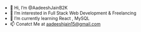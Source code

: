 - 👋 Hi, I’m @AadeeshJainB2K
- 👀 I’m interested in Full Stack Web Development & Freelancing
- 🌱 I’m currently learning React , MySQL
- 📫 Conatct Me at aadeeshjain15@gmail.com
  

<!---
AadeeshJainB2K/AadeeshJainB2K is a ✨ special ✨ repository because its `README.md` (this file) appears on your GitHub profile.
You can click the Preview link to take a look at your changes.
--->
